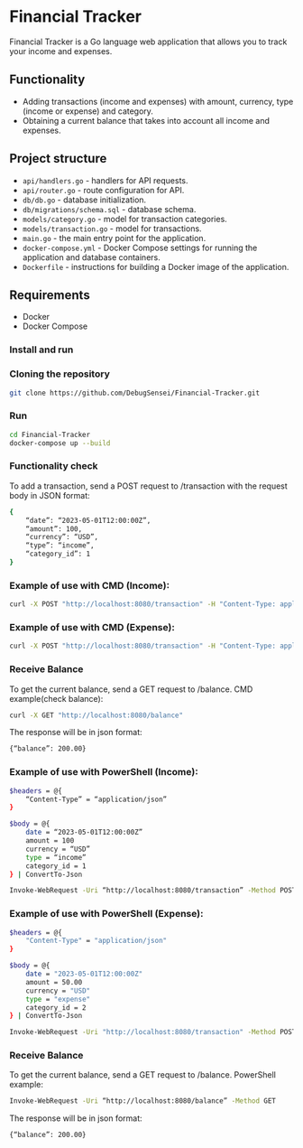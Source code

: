 # Financial Tracker

Financial Tracker is a Go language web application that allows you to track your income and expenses.

## Functionality

- Adding transactions (income and expenses) with amount, currency, type (income or expense) and category.
- Obtaining a current balance that takes into account all income and expenses.

## Project structure

- `api/handlers.go` - handlers for API requests.
- `api/router.go` - route configuration for API.
- `db/db.go` - database initialization.
- `db/migrations/schema.sql` - database schema.
- `models/category.go` - model for transaction categories.
- `models/transaction.go` - model for transactions.
- `main.go` - the main entry point for the application.
- `docker-compose.yml` - Docker Compose settings for running the application and database containers.
- `Dockerfile` - instructions for building a Docker image of the application.

## Requirements

- Docker
- Docker Compose

### Install and run

### Cloning the repository
```bash
git clone https://github.com/DebugSensei/Financial-Tracker.git
```
### Run
```bash
cd Financial-Tracker
docker-compose up --build
```
### Functionality check
To add a transaction, send a POST request to /transaction with the request body in JSON format:
```bash
{
    “date”: “2023-05-01T12:00:00Z”,
    “amount”: 100,
    “currency”: “USD”,
    “type”: “income”,
    “category_id”: 1
}
```
### Example of use with CMD (Income):
```bash
curl -X POST "http://localhost:8080/transaction" -H "Content-Type: application/json" -d "{ \"date\": \"2024-05-01T12:19:18Z\", \"amount\": 100, \"currency\": \"USD\", \"type\": \"income\", \"category_id\": 1 }"
```
### Example of use with CMD (Expense):
```bash
curl -X POST "http://localhost:8080/transaction" -H "Content-Type: application/json" -d "{ \"date\": \"2023-05-01T12:00:00Z\", \"amount\": 50.00, \"currency\": \"USD\", \"type\": \"expense\", \"category_id\": 2 }"
```
### Receive Balance
To get the current balance, send a GET request to /balance.
CMD example(check balance):
```bash
curl -X GET "http://localhost:8080/balance"
```
The response will be in json format:
```bash
{“balance”: 200.00}
```

### Example of use with PowerShell (Income):
```bash
$headers = @{
    “Content-Type” = “application/json”
}

$body = @{
    date = “2023-05-01T12:00:00Z”
    amount = 100
    currency = “USD”
    type = “income”
    category_id = 1
} | ConvertTo-Json

Invoke-WebRequest -Uri “http://localhost:8080/transaction” -Method POST -Headers $headers -Body $body
```
### Example of use with PowerShell (Expense):
```bash
$headers = @{
    "Content-Type" = "application/json"
}

$body = @{
    date = "2023-05-01T12:00:00Z"
    amount = 50.00
    currency = "USD"
    type = "expense"
    category_id = 2
} | ConvertTo-Json

Invoke-WebRequest -Uri "http://localhost:8080/transaction" -Method POST -Headers $headers -Body $body
```

### Receive Balance
To get the current balance, send a GET request to /balance.
PowerShell example:
```bash
Invoke-WebRequest -Uri “http://localhost:8080/balance” -Method GET
```
The response will be in json format:
```bash
{“balance”: 200.00}
```

